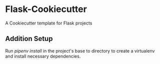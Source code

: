 # Flask-Cookiecutter

A Cookiecutter template for Flask projects

## Addition Setup 

Run *pipenv install* in the project's base to directory to create a virtualenv and install necessary dependencies. 